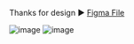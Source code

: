 Thanks for design ▶️ <a href="https://www.figma.com/community/file/1313698180500491332">Figma File<a/>

![image](https://github.com/beyzanur-seyhan/login-ui/assets/80166639/bb95b043-cd13-47a4-a2ac-5a7d23d024f0)
![image](https://github.com/beyzanur-seyhan/login-ui/assets/80166639/23160200-77f8-4f3a-9752-b69561d77722)

